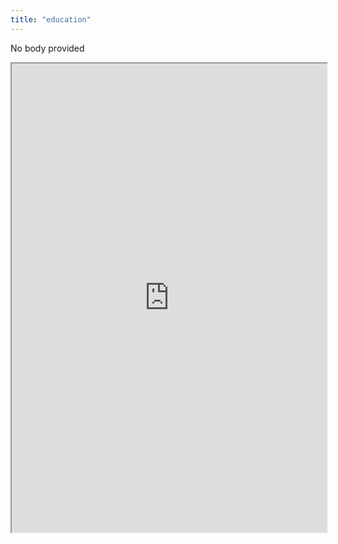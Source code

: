 ```yaml
---
title: "education"
---
```


No body provided
<iframe height="750" width="100%" src="https://ewelton.github.io/ktest/wiki.html#education"></iframe>
